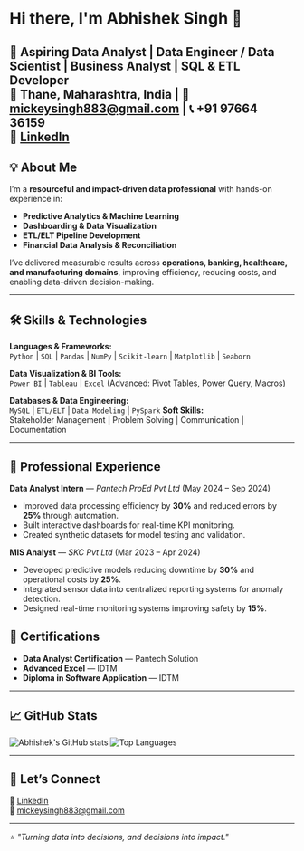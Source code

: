 # Hi there, I'm Abhishek Singh 👋

🚀 **Aspiring Data Analyst | Data Engineer / Data Scientist | Business Analyst | SQL & ETL Developer**  
📍 Thane, Maharashtra, India | 📧 mickeysingh883@gmail.com | 📞 +91 97664 36159  
🔗 [LinkedIn](https://linkedin.com/in/abhishek-singh-44a4391a0)
---

## 💡 About Me
I’m a **resourceful and impact-driven data professional** with hands-on experience in:
- **Predictive Analytics & Machine Learning**
- **Dashboarding & Data Visualization**
- **ETL/ELT Pipeline Development**
- **Financial Data Analysis & Reconciliation**

I’ve delivered measurable results across **operations, banking, healthcare, and manufacturing domains**, improving efficiency, reducing costs, and enabling data-driven decision-making.

---

## 🛠️ Skills & Technologies

**Languages & Frameworks:**  
`Python` | `SQL` | `Pandas` | `NumPy` | `Scikit-learn` | `Matplotlib` | `Seaborn`

**Data Visualization & BI Tools:**  
`Power BI` | `Tableau` | `Excel` (Advanced: Pivot Tables, Power Query, Macros)

**Databases & Data Engineering:**  
`MySQL` | `ETL/ELT` | `Data Modeling` | `PySpark`
**Soft Skills:**  
Stakeholder Management | Problem Solving | Communication | Documentation

---

## 💼 Professional Experience

**Data Analyst Intern** — *Pantech ProEd Pvt Ltd* (May 2024 – Sep 2024)  
- Improved data processing efficiency by **30%** and reduced errors by **25%** through automation.  
- Built interactive dashboards for real-time KPI monitoring.  
- Created synthetic datasets for model testing and validation.

**MIS Analyst** — *SKC Pvt Ltd* (Mar 2023 – Apr 2024)  
- Developed predictive models reducing downtime by **30%** and operational costs by **25%**.  
- Integrated sensor data into centralized reporting systems for anomaly detection.  
- Designed real-time monitoring systems improving safety by **15%**.

## 📜 Certifications
- **Data Analyst Certification** — Pantech Solution  
- **Advanced Excel** — IDTM  
- **Diploma in Software Application** — IDTM  

---

## 📈 GitHub Stats

![Abhishek's GitHub stats](https://github-readme-stats.vercel.app/api?username=YOUR_GITHUB_USERNAME&show_icons=true&theme=radical)
![Top Languages](https://github-readme-stats.vercel.app/api/top-langs/?username=YOUR_GITHUB_USERNAME&layout=compact&theme=radical)

---

## 🤝 Let’s Connect
💼 [LinkedIn](https://linkedin.com/in/abhishek-singh-44a4391a0)  
📧 mickeysingh883@gmail.com

---
⭐ *"Turning data into decisions, and decisions into impact."*

